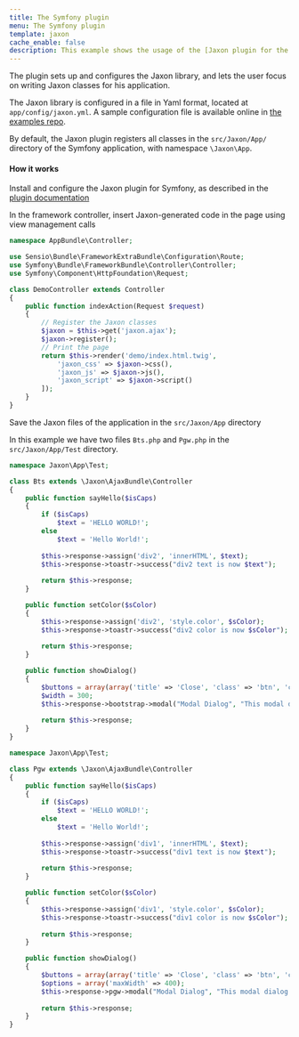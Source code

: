 ```yaml
---
title: The Symfony plugin
menu: The Symfony plugin
template: jaxon
cache_enable: false
description: This example shows the usage of the [Jaxon plugin for the Symfony framework](https://github.com/jaxon-php/jaxon-symfony?target=_blank).
---
```


The plugin sets up and configures the Jaxon library, and lets the user focus on writing Jaxon classes for his application.

The Jaxon library is configured in a file in Yaml format, located at `app/config/jaxon.yml`.
A sample configuration file is available online in [the examples repo](https://github.com/jaxon-php/jaxon-examples/blob/master/frameworks/symfony/app/config/jaxon.yml?target=_blank).

By default, the Jaxon plugin registers all classes in the `src/Jaxon/App/` directory of the Symfony application, with namespace `\Jaxon\App`.

#### How it works

Install and configure the Jaxon plugin for Symfony, as described in the [plugin documentation](https://github.com/jaxon-php/jaxon-symfony?target=_blank)

In the framework controller, insert Jaxon-generated code in the page using view management calls

```php
namespace AppBundle\Controller;

use Sensio\Bundle\FrameworkExtraBundle\Configuration\Route;
use Symfony\Bundle\FrameworkBundle\Controller\Controller;
use Symfony\Component\HttpFoundation\Request;

class DemoController extends Controller
{
    public function indexAction(Request $request)
    {
        // Register the Jaxon classes
        $jaxon = $this->get('jaxon.ajax');
        $jaxon->register();
        // Print the page
        return $this->render('demo/index.html.twig',
            'jaxon_css' => $jaxon->css(),
            'jaxon_js' => $jaxon->js(),
            'jaxon_script' => $jaxon->script()
        ]);
    }
}
```

Save the Jaxon files of  the application in the `src/Jaxon/App` directory

In this example we have two files `Bts.php` and `Pgw.php` in the `src/Jaxon/App/Test` directory.

```php
namespace Jaxon\App\Test;

class Bts extends \Jaxon\AjaxBundle\Controller
{
    public function sayHello($isCaps)
    {
        if ($isCaps)
            $text = 'HELLO WORLD!';
        else
            $text = 'Hello World!';
    
        $this->response->assign('div2', 'innerHTML', $text);
        $this->response->toastr->success("div2 text is now $text");
    
        return $this->response;
    }

    public function setColor($sColor)
    {
        $this->response->assign('div2', 'style.color', $sColor);
        $this->response->toastr->success("div2 color is now $sColor");
    
        return $this->response;
    }

    public function showDialog()
    {
        $buttons = array(array('title' => 'Close', 'class' => 'btn', 'click' => 'close'));
        $width = 300;
        $this->response->bootstrap->modal("Modal Dialog", "This modal dialog is powered by Twitter Bootstrap!!", $buttons, $width);
    
        return $this->response;
    }
}
```

```php
namespace Jaxon\App\Test;

class Pgw extends \Jaxon\AjaxBundle\Controller
{
    public function sayHello($isCaps)
    {
        if ($isCaps)
            $text = 'HELLO WORLD!';
        else
            $text = 'Hello World!';
    
        $this->response->assign('div1', 'innerHTML', $text);
        $this->response->toastr->success("div1 text is now $text");
    
        return $this->response;
    }

    public function setColor($sColor)
    {
        $this->response->assign('div1', 'style.color', $sColor);
        $this->response->toastr->success("div1 color is now $sColor");
    
        return $this->response;
    }

    public function showDialog()
    {
        $buttons = array(array('title' => 'Close', 'class' => 'btn', 'click' => 'close'));
        $options = array('maxWidth' => 400);
        $this->response->pgw->modal("Modal Dialog", "This modal dialog is powered by PgwModal!!", $buttons, $options);
    
        return $this->response;
    }
}
```
